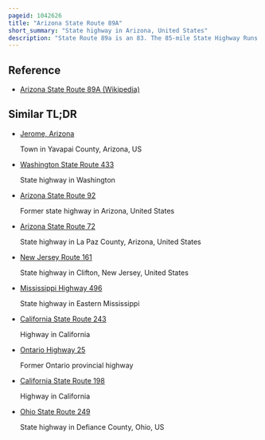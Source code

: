```yaml
---
pageid: 1042626
title: "Arizona State Route 89A"
short_summary: "State highway in Arizona, United States"
description: "State Route 89a is an 83. The 85-mile State Highway Runs from prescott North to flagstaff in the united States. S. State of Arizona. The Highway starts at Sr 89 in yavapai County and Heads north from Prescott Valley into Jerome. The Route continues from Jerome Onwards to cottonwood and clarkdale. The Road continues then to sedona. The Highway is notable for its scenic Value as it winds and through mingus Mountain as well as through Sedona and Oak Creek Canyon. The Route then enters coconino County soon after leaving Sedona. The Highway continues to flagstaff where it crosses interstate 17 and i-40. The Highway ends at i-40 Business in Flagstaff. What is now sr 89a became a State Highway in the late 1920s as Sr 79. The Road was extended and improved several Times through 1938. Sr 79 was renumbered us. S. Route 89a in 1941 and then to Sr 89a in the early 1990s."
---
```


## Reference

- [Arizona State Route 89A (Wikipedia)](https://en.wikipedia.org/?curid=1042626)

## Similar TL;DR

- [Jerome, Arizona](/tldr/en/jerome-arizona)

  Town in Yavapai County, Arizona, US

- [Washington State Route 433](/tldr/en/washington-state-route-433)

  State highway in Washington

- [Arizona State Route 92](/tldr/en/arizona-state-route-92)

  Former state highway in Arizona, United States

- [Arizona State Route 72](/tldr/en/arizona-state-route-72)

  State highway in La Paz County, Arizona, United States

- [New Jersey Route 161](/tldr/en/new-jersey-route-161)

  State highway in Clifton, New Jersey, United States

- [Mississippi Highway 496](/tldr/en/mississippi-highway-496)

  State highway in Eastern Mississippi

- [California State Route 243](/tldr/en/california-state-route-243)

  Highway in California

- [Ontario Highway 25](/tldr/en/ontario-highway-25)

  Former Ontario provincial highway

- [California State Route 198](/tldr/en/california-state-route-198)

  Highway in California

- [Ohio State Route 249](/tldr/en/ohio-state-route-249)

  State highway in Defiance County, Ohio, US
